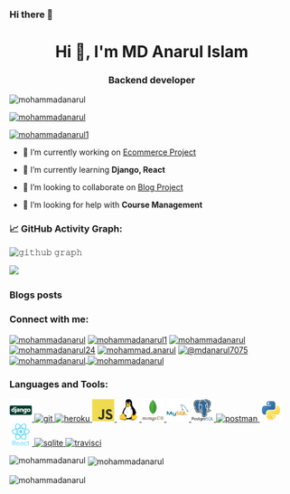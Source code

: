 ### Hi there 👋
<h1 align="center">Hi 👋, I'm MD Anarul Islam</h1>
<h3 align="center">Backend developer</h3>

<p align="left"> <img src="https://komarev.com/ghpvc/?username=mohammadanarul&label=Profile%20views&color=0e75b6&style=flat" alt="mohammadanarul" /> </p>

<p align="left"> <a href="https://github.com/ryo-ma/github-profile-trophy"><img src="https://github-profile-trophy.vercel.app/?username=mohammadanarul" alt="mohammadanarul" /></a> </p>

<p align="left"> <a href="https://twitter.com/mohammadanarul1" target="blank"><img src="https://img.shields.io/twitter/follow/mohammadanarul1?logo=twitter&style=for-the-badge" alt="mohammadanarul1" /></a> </p>

- 🔭 I’m currently working on [Ecommerce Project](https://bdonlineshop.herokuapp.com/)

- 🌱 I’m currently learning **Django, React**

- 👯 I’m looking to collaborate on [Blog Project](https://mohammadanarul.herokuapp.com/)

- 🤝 I’m looking for help with **Course Management**


<!--   GitHub stats graph -->
### 📈 GitHub Activity Graph:
![𝚐𝚒𝚝𝚑𝚞𝚋 𝚐𝚛𝚊𝚙𝚑](https://github-readme-activity-graph.cyclic.app/graph?username=mohammadanarul&theme=react-dark&hide_border=true&area=true)

<img src="https://github-readme-streak-stats.herokuapp.com/?user=mohammadanarul"></img>

### Blogs posts
<!-- BLOG-POST-LIST:START -->
<!-- BLOG-POST-LIST:END -->

<h3 align="left">Connect with me:</h3>
<p align="left">
<a href="https://dev.to/mohammadanarul" target="blank"><img align="center" src="https://cdn.jsdelivr.net/npm/simple-icons@3.0.1/icons/dev-dot-to.svg" alt="mohammadanarul" height="30" width="40" /></a>
<a href="https://twitter.com/mohammadanarul1" target="blank"><img align="center" src="https://raw.githubusercontent.com/rahuldkjain/github-profile-readme-generator/master/src/images/icons/Social/twitter.svg" alt="mohammadanarul1" height="30" width="40" /></a>
<a href="https://linkedin.com/in/mohammadanarul" target="blank"><img align="center" src="https://raw.githubusercontent.com/rahuldkjain/github-profile-readme-generator/master/src/images/icons/Social/linked-in-alt.svg" alt="mohammadanarul" height="30" width="40" /></a>
<a href="https://fb.com/mohammadanarul24" target="blank"><img align="center" src="https://raw.githubusercontent.com/rahuldkjain/github-profile-readme-generator/master/src/images/icons/Social/facebook.svg" alt="mohammadanarul24" height="30" width="40" /></a>
<a href="https://instagram.com/mohammad.anarul" target="blank"><img align="center" src="https://raw.githubusercontent.com/rahuldkjain/github-profile-readme-generator/master/src/images/icons/Social/instagram.svg" alt="mohammad.anarul" height="30" width="40" /></a>
<a href="https://medium.com/@mdanarul7075" target="blank"><img align="center" src="https://raw.githubusercontent.com/rahuldkjain/github-profile-readme-generator/master/src/images/icons/Social/medium.svg" alt="@mdanarul7075" height="30" width="40" /></a>
<a href="https://www.youtube.com/@programmingnothing" target="blank">
  <img align="center" src="https://raw.githubusercontent.com/rahuldkjain/github-profile-readme-generator/master/src/images/icons/Social/youtube.svg" alt="mohammadanarul" height="30" width="40" />
</a>
<a href="https://discord.gg/mohammadanarul" target="blank"><img align="center" src="https://raw.githubusercontent.com/rahuldkjain/github-profile-readme-generator/master/src/images/icons/Social/discord.svg" alt="mohammadanarul" height="30" width="40" /></a>
</p>

<h3 align="left">Languages and Tools:</h3>
<p align="left"> <a href="https://www.djangoproject.com/" target="_blank"> <img src="https://raw.githubusercontent.com/devicons/devicon/master/icons/django/django-original.svg" alt="django" width="40" height="40"/> </a>  <a href="https://git-scm.com/" target="_blank"> <img src="https://www.vectorlogo.zone/logos/git-scm/git-scm-icon.svg" alt="git" width="40" height="40"/> </a> <a href="https://heroku.com" target="_blank"> <img src="https://www.vectorlogo.zone/logos/heroku/heroku-icon.svg" alt="heroku" width="40" height="40"/> </a>
<a href="https://developer.mozilla.org/en-US/docs/Web/JavaScript" target="_blank"> <img src="https://raw.githubusercontent.com/devicons/devicon/master/icons/javascript/javascript-original.svg" alt="javascript" width="40" height="40"/> </a> <a href="https://www.linux.org/" target="_blank"> <img src="https://raw.githubusercontent.com/devicons/devicon/master/icons/linux/linux-original.svg" alt="linux" width="40" height="40"/> </a> <a href="https://www.mongodb.com/" target="_blank"> <img src="https://raw.githubusercontent.com/devicons/devicon/master/icons/mongodb/mongodb-original-wordmark.svg" alt="mongodb" width="40" height="40"/> </a> <a href="https://www.mysql.com/" target="_blank"> <img src="https://raw.githubusercontent.com/devicons/devicon/master/icons/mysql/mysql-original-wordmark.svg" alt="mysql" width="40" height="40"/> </a> <a href="https://www.postgresql.org" target="_blank"> <img src="https://raw.githubusercontent.com/devicons/devicon/master/icons/postgresql/postgresql-original-wordmark.svg" alt="postgresql" width="40" height="40"/> </a> <a href="https://postman.com" target="_blank"> <img src="https://www.vectorlogo.zone/logos/getpostman/getpostman-icon.svg" alt="postman" width="40" height="40"/> </a> <a href="https://www.python.org" target="_blank"> <img src="https://raw.githubusercontent.com/devicons/devicon/master/icons/python/python-original.svg" alt="python" width="40" height="40"/> </a> <a href="https://reactjs.org/" target="_blank"> <img src="https://raw.githubusercontent.com/devicons/devicon/master/icons/react/react-original-wordmark.svg" alt="react" width="40" height="40"/> </a> <a href="https://www.sqlite.org/" target="_blank"> <img src="https://www.vectorlogo.zone/logos/sqlite/sqlite-icon.svg" alt="sqlite" width="40" height="40"/> </a> <a href="https://travis-ci.org" target="_blank"> <img src="https://www.vectorlogo.zone/logos/travis-ci/travis-ci-icon.svg" alt="travisci" width="40" height="40"/> </a> </p>

<p><img align="left" src="https://github-readme-stats.vercel.app/api/top-langs?username=mohammadanarul&show_icons=true&locale=en&layout=compact" alt="mohammadanarul" /></p>

<p>&nbsp;<img align="center" src="https://github-readme-stats.vercel.app/api?username=mohammadanarul&show_icons=true&locale=en" alt="mohammadanarul" /></p>

<p><img align="center" src="https://github-readme-streak-stats.herokuapp.com/?user=mohammadanarul&" alt="mohammadanarul" /></p>

